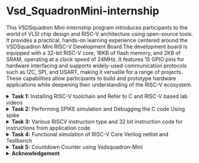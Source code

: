 # Vsd_SquadronMini-internship

This VSDSquadron Mini-Internship program introduces participants to the world of VLSI chip design and RISC-V architecture using open-source tools. It provides a practical, hands-on learning experience centered around the VSDSquadron Mini RISC-V Development Board.The development board is equipped with a 32-bit RISC-V core, 16KB of flash memory, and 2KB of SRAM, operating at a clock speed of 24MHz. It features 15 GPIO pins for hardware interfacing and supports widely-used communication protocols such as I2C, SPI, and USART, making it versatile for a range of projects. These capabilities allow participants to build and prototype hardware applications while deepening their understanding of the RISC-V ecosystem.
<details>
<summary><b>Task 1:</b> Installing RISC-V toolchain and Refer to C and RISC-V based lab videos </summary>   
<br>

 C-Based Lab
 ----
Install leafpad editor for C programming using command

 ```
         sudo apt  install leafpad
 ```
 ![install leafpad](https://github.com/user-attachments/assets/69a4702e-69e4-494d-8bb0-4a9f347eee5b)

Write a program that gives the sum of n numbers using C in leafpad editor."sum1ton.c" is the filename

 ![overleaf sum1ton](https://github.com/user-attachments/assets/9b683e34-7296-4785-889d-fc1b85038656)

 After Compiling C code save ``ctrl+s`` and close the window ``ctrl+w`` 

 Run the program and check the results using commands
 ````
gcc sum1ton.c
./a.out 
````
./a.out is used for result

result :

![c result ](https://github.com/user-attachments/assets/78b285ae-7b20-4409-acd1-4d8e9ebccf8c)

RISC -V Based Lab
----
Now we are compiling the same code in RISCV 
compiling using command ```cat sum1ton.c```

![risc1](https://github.com/user-attachments/assets/5e31f14d-e508-4d95-bd6d-167a52d6333a)

For compiling the above C code in RISCV use command 
```
 riscv64-unknown-elf-gcc -O1 -mabi=lp64 -march=rv64i -o sum1ton.o sum1ton.c
```
Command breakdown : 

``riscv64-unknown-elf-gcc``: This is the cross-compiler for RISC-V architecture targeting 64-bit systems ``riscv64`` and producing ELF (Executable and Linkable Format) binaries.

`-O1`:Enables level 1 optimizations, focusing on basic optimizations to improve performance without excessive compile-time or memory usage.

`-mabi=lp64`:Specifies the application binary interface (ABI) for the target.
`lp64` means:
"long" and pointers are 64 bits.
Integer types are kept at 32 bits (e.g., int is 32 bits).
This is the standard ABI for 64-bit RISC-V systems

`-march=rv64i` : Specifies the target architecture.

`-o sum1ton.o`: Specifies the output file's name `sum1ton.o`, which will be the compiled object file.

After this open a new tab and give command as `` riscv64-unknown-elf-objdump -d sum1ton.o | less``

After compiling in RISC we will get the Assembly language code of it and we will seaarch for main part of the code using ``/main``

and the Assembly language for main function of the code is as :
![risc2](https://github.com/user-attachments/assets/a8e2d864-cbe7-44a6-9e9c-eb020d99e489)

In this Assembly language code there are 11 instructions using -O1 

Now we will check number of instructions using ``-Ofast``

![main o-fast](https://github.com/user-attachments/assets/ae45d301-d528-4fd0-894f-142e972ab70b)

Even in this case there are 11 instructions 

What is the Difference between -O1 and -Ofast ?
-
The `-O1` and `-Ofast` options in the context of compiling C code with RISC-V (or any GCC-compatible compiler) control the level and type of optimizations applied during the compilation process

In the case of `-O1` it  focus  A moderate level of optimization that aims to improve code performance while keeping compilation times and memory usage reasonable.

In the case of `-Ofast` it focus  Aggressively optimizes for maximum performance, often at the expense of strict adherence to the language standard and longer compilation times.

</details>

<details>
<summary><b>Task 2:</b> Performing SPIKE simulation and Debugging the C code Using spike  </summary>   
<br>
 
What is Spike Simulation?
--------- 
`Spike` is the official RISC-V ISA (Instruction Set Architecture) simulator. It allows developers to simulate RISC-V programs and applications, providing an environment to run, test, and debug code designed for RISC-V-based processors. Spike is commonly used in the context of development and research related to RISC-V architecture.

`GCC (GNU Compiler Collection)` is a popular set of compilers that supports a variety of programming languages, including C and C++. In the context of RISC-V, GCC can be used to compile code for RISC-V targets, and Spike can then simulate the execution of that code on a virtual RISC-V machine.

Now we wil use the command `spike pk sum1ton.o` give the output of the C code and verifies the instructions are correct

![Screenshot from 2024-11-25 11-42-08](https://github.com/user-attachments/assets/e369d5bb-0bb3-4ec5-92a7-fdf1847afa2e)

Debugging the Assembly Language Program using ``spike -d pk sum1ton.o`` in a new terminal window.

Assembly Language Program :

![assemblylang](https://github.com/user-attachments/assets/75bdb822-76cd-4b17-8913-4f573dcbfdd4)

Debugger:

![match sp](https://github.com/user-attachments/assets/1d6583a8-e92a-4ae1-a792-40461e99a1e4)

In Debugger we Debug the Assembly Language by following the each instruction .At the address of `100b4` the register value of stack point `sp` is `0x0000003ffffffb50` and after completion of instruction`sp, sp, -16` ,the new value of register stack pointer is `0x0000003ffffffb40`

`lui` 
Load Upper Immediate:

![Screenshot 2024-11-25 154052](https://github.com/user-attachments/assets/8e55efa5-e3c8-4f87-bc37-91a4d644515a)

 Instruction: `lui a0, %hi(LC1)`
LUI is an instruction in the RISC-V architecture that loads a 20-bit immediate value into the upper 20 bits of a 32-bit or 64-bit register. The lower 12 bits of the register are set to zero.
In the example, the instruction loads the upper 20 bits of a label (LC1) into the register a0

` addi`
Add Immediate
![image](https://github.com/user-attachments/assets/e8b72f51-cee7-4706-9fec-226a7d1eb7e9)

 Instruction:` addi a0, a0, %lo(LC1)`
Purpose: The ADDI instruction adds an immediate value (12-bit constant) to the value in a source register (rs1) and stores the result in a destination register (rd).

![final](https://github.com/user-attachments/assets/f055f819-bad6-426d-a04a-05fd96a704ee)

After  finishing all the instructions in Assembly language ,At the address of `100d8` it returns the value of sum.

task : Wite a simple C program for any application and compile using RISC -V GCC/SPIKE

Application:
--

Countdown Counter :
--
The countdown counter is a program that begins from a specified value and decrements it by one at regular intervals until it reaches zero.

We want to create a program that:

1.Initializes a timer with a starting value (e.g., 10 seconds).

2.Prints the current countdown value.

3.Decrements the timer every second.

4.Stops when the timer reaches zero.

C-program using Leafpad :
-
![counterdown leafpad](https://github.com/user-attachments/assets/5eb13062-6041-481f-9971-946d5169e903)

output of C code is :

![c out counterdown](https://github.com/user-attachments/assets/9753cb5a-5902-45a3-959a-8a3c3c8ac925)

compilation using gcc :

![counterdown using gcc](https://github.com/user-attachments/assets/6c1c059b-38ec-45b6-98ee-10562faaaff7)

Assembly Language program for the above C code: 


![Assembly language counterdown](https://github.com/user-attachments/assets/e42643af-fc6c-4bcb-9d62-acd4bdd7d234)

Debugging all the instructions in the Assembly language program using spike 

![debug using spike](https://github.com/user-attachments/assets/421d1e4f-ab7c-42fe-8ca9-2897a80975da)

Debugging the Assembly Language instructions :

| **Address** | **Instruction**          | **Explanation**                                    |
|-------------|--------------------------|----------------------------------------------------|
| `101c4`     | `addi sp, sp, -32`       | Allocate 32 bytes on the stack.                   |
| `101c8`     | `sd ra, 24(sp)`          | Save return address (`ra`) on the stack.          |
| `101ca`     | `sd s0, 16(sp)`          | Save register `s0` on the stack.                  |
| `101cc`     | `sd s1, 8(sp)`           | Save register `s1` on the stack.                  |
| `101ce`     | `sd s2, 0(sp)`           | Save register `s2` on the stack.                  |
| `101d0`     | `lui s2, 0x21`           | Load upper immediate `0x21` into `s2`.            |
| `101d4`     | `addi s2, s2, 720`       | Add `720` to `s2`.                                |
| `101d8`     | `mv a0, s2`              | Move the value of `s2` to `a0` (argument for `printf`). |
| `101dc`     | `jal ra, 1047c <printf>` | Call the `printf` function.                       |
| `101e0`     | `addi ra, 10184 <delay>` | Load the address of `delay` into `ra`.            |
| `101e4`     | `addiw s0, s0, -1`       | Decrement `s0` by 1.                              |
| `101e6`     | `bne s0, s1, 101e4`      | Branch to `101e4` if `s0` is not equal to `s1` (loop condition). |
| `101e8`     | `lui a0, 0x21`           | Load upper immediate `0x21` into `a0`.            |
| `101ea`     | `addi a0, a0, 744`       | Add `744` to `a0`.                                |
| `101ec`     | `jal a0, 105a0 <puts>`   | Call the `puts` function.                         |
| `10200`     | `ld ra, 24(sp)`          | Restore return address (`ra`) from the stack.     |
| `10202`     | `ld s0, 16(sp)`          | Restore register `s0` from the stack.             |
| `10204`     | `ld s1, 8(sp)`           | Restore register `s1` from the stack.             |
| `10206`     | `ld s2, 0(sp)`           | Restore register `s2` from the stack.             |
| `1021e`     | `addi sp, sp, 32`        | Deallocate 32 bytes from the stack.               |
| `10220`     | `ret`                    | Return to the caller.                             |



</details>

<details>
<summary><b>Task 3:</b> Various RISCV instruction type and 32 bit instruction code for instructions from application code  </summary>   
<br>

RISCV Instruction types
--

There are 6 types of instruction types in RISCV ISA
 1.  R-Type (Register Type)
 2.  I-Type (Immediate Type)
 3.  S-Type (Store Type)
 4.  U-Type (Branch Type)
 5.  B-Type (Upper Immediate Type)
 6.  J-Type (Jump Type)

In the base RV32I ISA, there are four core instruction formats (R/I/S/U), as shown in Base instruction formats. All are a fixed 32 bits in length.

![image](https://github.com/user-attachments/assets/47b33518-df07-42ce-9922-4530c16492e9)

1.R-Type:
--
![image](https://github.com/user-attachments/assets/6bcad23c-667d-4fa1-ba98-e5c6d82f3b12)

  This diagram represents the R-Type instruction format in the RISC-V Instruction Set       
    Architecture (ISA). R-Type instructions are typically used for register-to-register operations

1. Opcode (bits 6-0):

   The 7-bit opcode identifies the type of operation and the instruction format. For R-Type instructions, the opcode specifies that the instruction is register-based.

2. rd( bits 11:7):
   This bit is used for designation register where the output of the operation is written.
3. funct3( bits 14:12) :
   This 3 bit is used for differentiate between categories of operations within the same opcode.
   R type operations:
   
| **funct3** | **Operation**                      |
|------------|------------------------------------|
| `000`      | Add / Sub (depends on `funct7`)   |
| `001`      | Shift Left Logical (SLL)          |
| `010`      | Set Less Than (SLT)               |
| `011`      | Set Less Than Unsigned (SLTU)     |
| `100`      | XOR                               |
| `101`      | Shift Right (Logical/Arithmetic; depends on `funct7`) |
| `110`      | OR                                |
| `111`      | AND                               |

4. rs1(bits 19:15) :
 It specifies the first source register for the operation.
5. rs2(bits 24:20) :
 It specifies the second source register for the operation.
6. funct7(bits 31:25) :
 It provides additional differentiation between instructions that use the same opcode and fuct3.

Examples for R Type operation.  

| **funct7**  | **funct3** | **Operation**                        |
|-------------|------------|--------------------------------------|
| `0000000`   | `000`      | Add                                 |
| `0100000`   | `000`      | Sub                                 |
| `0000000`   | `001`      | Shift Left Logical (SLL)            |
| `0000000`   | `010`      | Set Less Than (SLT)                 |
| `0000000`   | `011`      | Set Less Than Unsigned (SLTU)       |
| `0000000`   | `100`      | XOR                                 |
| `0000000`   | `101`      | Shift Right Logical (SRL)           |
| `0100000`   | `101`      | Shift Right Arithmetic (SRA)        |
| `0000000`   | `110`      | OR                                  |
| `0000000`   | `111`      | AND                                 |

2.I-Type :
--

![image](https://github.com/user-attachments/assets/291e132c-afb6-46c2-a34c-9e46c2a845de)

I-Type instructions are used for operations involving immediate values, such as arithmetic with constants, memory access (e.g., loads), and control flow (e.g., jumps).

Breakdown of the Fields:
-
1. opcode( bits 6:0) :
 This 7 bits are used to identify the general operation type 
 
2. rd (bits 11:7) :
 It specifies the Destination register which is used to store the result of operation

3. funct3(bits 14:12) :
 It specifies the operation to perform such as load , immediate arthematic etc.,

4. rs1 (bits 19 :15 ) :
specifies the source register for the operation. For example, it provides the base address for memory instructions or a source operand for arithmetic operations.

5. imm[11:0] ( bits 31:20) :
 This 12-bit immediate value is sign-extended and used directly as part of the operation.
It serves as a constant operand for immediate operations or an offset for memory access.

Common I -Type instructions :
-
| **Instruction** | **opcode** | **funct3** | **Description**                       |
|-----------------|------------|------------|---------------------------------------|
| `addi`          | `0010011`  | `000`      | Add immediate to register (`rd = rs1 + imm`). |
| `slti`          | `0010011`  | `010`      | Set if less than immediate (signed). |
| `andi`          | `0010011`  | `111`      | Bitwise AND with immediate.          |
| `lw`            | `0000011`  | `010`      | Load word from memory.               |
| `lh`            | `0000011`  | `001`      | Load halfword from memory.           |
| `jalr`          | `1100111`  | `000`      | Jump and link register (indirect jump). |

3.S-Type:
-
![image](https://github.com/user-attachments/assets/e69f40bc-c431-4334-b77a-a5f1286a4431)

 S-Type instructions are primarily used for store operations, where data from a register is stored into memory at a specified address.

1. opcode (bits 6:0) :
 It identifies the general operation

2. imm[4:0] (bits 11:7) :
 Lower 5 bits of the 12-bit immediate (offset)

3. funct3 (bits 14:12) :
 specifies the type of store like word, byte,halfword etc.,

4. rs1 (bits 19 :15 ) :
 specifies the first source register for the operation.

5. rs2 (bits 24:20) :
 specifies the source register containing the value to be stored in memory.

6. imm[11:5] (bits 31:25) :
  Upper 7 bits of the 12-bit immediate (offset).

Common S-Type Instructions
-
| **Instruction** | **opcode**  | **funct3** | **Description**                      |
|-----------------|-------------|------------|--------------------------------------|
| `sw`           | `0100011`   | `010`      | Store Word (32-bit).                |
| `sh`           | `0100011`   | `001`      | Store Halfword (16-bit).            |
| `sb`           | `0100011`   | `000`      | Store Byte (8-bit).                 |

4.U-Type :
-
![image](https://github.com/user-attachments/assets/fca113b5-0577-4955-a24f-d5454a9aa0a6)

U-Type format is used for instructions like LUI (Load Upper Immediate) and AUIPC (Add Upper Immediate to PC)

1.opcode(bits 6:0) :
 It identifies the general operation

2.rd(bits 11:7) :
 It specifies the Destination register which is used to store the reult of the operation

3.imm[31:12] (bits 31:12) :
 20-bit immediate value (constant) used in the instruction. It is stored in the upper 20 bits of the target register.

Common U-Type Instrutions:
--
| **Instruction** | **Opcode (Bits 6–0)** | **Description**                                         |
|------------------|-----------------------|---------------------------------------------------------|
| `LUI`            | `0110111`            | Load Upper Immediate                                    |
| `AUIPC`          | `0010111`            | Add Upper Immediate to Program Counter (PC)            |


There are further two variants of the instruction formats (B/J) based on the handling of immediates .

5.B-Type:
-
![image](https://github.com/user-attachments/assets/f332980d-bbbd-47aa-9635-fdc77de1d97f)

B-Type instructions enable branching (jumping) to another location in the code, determined by the offset in the instruction.These instructions check specific conditions and branch (jump) to a target address if the condition is satisfied. If the condition is not met, the program continues with the next sequential instruction.

1.opcode(bits 6:0) :
 It identifies the general operation
 
2.imm[11] (bit 7) :
 Represents one of the middle bits of the immediate value.
 
3.imm[4:1] (bits 11:8) :
 Contributes the lower bits of the branch offset.
 
4.funct3 (bits 14:12) :
 specifies the branch condition that determines how the values in the source registers (rs1 and rs2) are compared.
 
5.rs1 (bits 19:15) :
 specifies the first source register for comparision
 
6.rs2 (bits 24:20) :
 specifies the second source register for comparision
 
7.imm[10:5] (bits 30:25) :
 Provides part of the branch offset.
These bits are directly concatenated to the rest of the immediate fields to form the full 12-bit offset.
 
8.imm[12] (bit 31) :
 Determines the sign of the branch offset.
If imm[12] is 1, the offset is negative (indicating a backward branch in memory).
If imm[12] is 0, the offset is positive (indicating a forward branch in memory).


funct3 examples in B-Type:

| **Instruction** | **`funct3` Value** | **Condition**                   |
|------------------|---------------------|----------------------------------|
| `BEQ`           | `000`              | Branch if `rs1 == rs2`.         |
| `BNE`           | `001`              | Branch if `rs1 != rs2`.         |
| `BLT`           | `100`              | Branch if `rs1 < rs2` (signed). |
| `BGE`           | `101`              | Branch if `rs1 >= rs2` (signed).|
| `BLTU`          | `110`              | Branch if `rs1 < rs2` (unsigned).|
| `BGEU`          | `111`              | Branch if `rs1 >= rs2` (unsigned).|

6.J-Type:
-
![image](https://github.com/user-attachments/assets/5fa4d127-0de3-45e7-8305-d116a979ebae)

J-Type instructions are used for unconditional jumps ,these are also  used for control flow, such as implementing function calls or jumping to a specific instruction

1.opcode(bits 6:0) :
 identifies the general operation

2.rd (bits 11:7) :
 Holds the return address (PC + 4), allowing the program to return to this location after completing the jump.

3.imm[19:12] (bits 19:12) :
 Bits 19 through 12 of the immediate value.

4.imm[11] (bit 20) :
 Bit 11 of the intermediate Value

5.imm[10:1] (bits 30:21) :
 Bits 10 through 1 of the immediate value.

6.imm[20] (bit 31) :
 The 21st (MSB) bit of the 21-bit immediate (used for sign extension).

Common J-Type instructions:
-

| **Instruction** | **Opcode (Bits 6–0)** | **Registers** | **Description**                           |
|------------------|-----------------------|---------------|-------------------------------------------|
| `JAL`           | `1101111`            | `rd`          | Jump and Link: Save return address and jump to target address |


## 32-bit instructions from application (counterdown clock):

![15 instr](https://github.com/user-attachments/assets/025ed997-7162-426f-aa1a-eaac5449bad6)

1 . addi sp,sp -32
-
I-Type Instruction

imm[11:0] | rs1 | funct3 | rd | opcode

- *opcode* = 0010011

- *funct3* = 000 (addi)

- *rd* = x2 (sp)

- *rs1* = x2 (sp)

- *imm* = -32 (signed 12-bit: 111111111110)

32 - bit representation:

``11111111111000010 |  000  |   00010 |  0010011``

2.lw a5,12(sp)
-
I-Type Instruction

imm[11:0]  | rs1   | funct3 | rd    | opcode

- *imm[11:0]*	000000001100 (12)

- *rs1*	00010 (sp)

- *funct3*	010 (lw)

- *rd*	01111 (a5)

- *opcode*	0000011

32-bit representation:

``00000000110000010 | 010 | 01111 | 0000011``

3.jal ra,10184
-
J-Type (Jump)

imm[20|10:1|11|19:12] | rd | opcode

- *opcode* = 1101111

- *rd* = x1 (ra)

- *imm* = 10184

- *imm[20]* = 0

- *imm[10:1]* = 1111101000

- *imm[11]* = 1

- *imm[19:12]* = 1100

32-bit representation:

``000000110011001001 | 00001 | 1101111``

4.ld a5,88(a0)
-
I-Type (Load, RV64I)

imm[11:0] | rs1 | funct3 | rd | opcode

- *opcode* = 0000011

- *funct3* = 011 (ld)

- *rd* = x15 (a5)

- *rs1* = x10 (a0)

- *imm* = 88 (000000010110)

32 - bit representation:

``00000001011001010 |011 |   01111 |   0000011``

5.jalr a5
-
I-Type (Jump Register)

imm[11:0] | rs1 | funct3 | rd | opcode

- *opcode* = 1100111

- *funct3* = 000 (jalr)

- *rd* = x15 (a5)

- *rs1* = x15 (a5)

- *imm* = 0

32 - bit-representation:

``00000000000001111 | 000  |   01111  | 1100111``

6.srai s2,s2,0x3
-
I-Type Instruction

imm[11:0] | rs1 | funct3 | rd | opcode

- *imm[11:5]*	0100000

- *imm[4:0]*	00011 (shift amount = 3)

- *rs1*	10010 (s2)

- *funct3*	101 (srai)

- *rd*	10010 (s2)

- *opcode*	0010011

32 - bit representation:

``01000000001110010 | 101 | 10010 | 0010011``

7.bne s2, s1, 10330
-
B-Type (Conditional Branch)

imm[12|10:5] | rs2 | rs1 | funct3 | imm[4:1|11] | opcode

- *opcode* = 1100011


- *funct3* = 001 (bne)

- *rs1* = x18 (s2)

- *rs2* = x9 (s1)

- *imm* = 10330, split as:

- *imm[12]* = 1

- *imm[10:5]* = 100011

- *imm[4:1]* = 0101

- *imm[11]* = 0

32 - bit representation:

``1| 100011   |   01001  |10010 |  001  |  0101| 0  | 1100011``

8.auipc a5, 0xfffff0
---------
U-Type (Upper Immediate)

imm[31:12] | rd | opcode

- *opcode* = 0010111

- *rd* = x15 (a5)

- *imm* = 0xfffff0 (11111111111100000)

32 - bit representation:

``11111111111100000 | 01111 | 0010111``

9.beqz a5, 100c8 <register_fini+0x18>
-
beqz is a pseudo-instruction for beq a5, x0, offset.
It checks if a5 is equal to 0 (x0) and branches to the offset 100c8.

- *imm[12]*	1

- *imm[10:5]*	000110

- *rs2*	00000

- *rs1*	01111

- *funct3*	000

- *imm[4:1]*	1010

- *imm[11]*	1

- *opcode*	1100011

32-bit representation:

``10001000000011110 | 000 | 01010 | 1100011``

10.li a0, 0
-
I-Type Instruction

- *imm[11:0]*	000000000000 (0)

- *rs1*	00000 (zero)

- *funct3*	000 (addi)

- *rd*	01010 (a0)

- *opcode*	0010011

32-bit representation:

``00000000000000000 | 000 | 01010 | 0010011``

11.bnez s1, 102a0
-
B-Type Instruction

- *imm[12]*	0

- *imm[10:5]*	100010

- *rs2*	00000 (zero)

- *rs1*	01001 (s1)

- *funct3*	001 (bne)

- *imm[4:1]*	0001

- *imm[11]*	1

- *opcode*	1100011

32 - bit representation:

``00001000101010001 | 001 | 00101 | 1100011``

12.sd a6, 80(sp)
-
S-Type Instruction

- *imm[11:5]*	0000001

- *rs2*	00110 (a6)

- *rs1*	00001 (sp)

- *funct3*	011 (sd)

- *imm[4:0]*	01000

- *opcode*	0100011

32- bit representation:

``00000010011000001 | 011 | 00001 | 0100011``

13.lui a3, 0xffff
-
U-Type Instruction

*imm[31:12]*	111111111111

- *rd*	00011 (a3)

- *opcode*	0110111

32- bit representation:

``111111111111 | 00011 | 0110111``

14.or a2, a4, -4(a4)
-
R-Type Instruction

- *rs2*	00100 (a4)

- *rs1*	00100 (a4)

- *funct3*	000 (or)

- *rd*	00010 (a2)

- *funct7*	0000000

- *opcode*	0110011

32- bit representation:

``000000000100 | 00100 | 000 | 00010 | 0110011 ``

15.lbu a2,-4(a4)
-
I-Type  Instruction:

- *imm[11:0]*	111111111100

- *rs1*	01000 (a4)

- *funct3*	100 (lbu)

- *rd*	00010 (a2)

- *opcode*	0000011

32- bit reprsentation:

``111111111100 | 01000 | 100 | 00010 | 0000011``

</details>
<details>
<summary><b>Task 4:</b> Functional simulation of RISC-V Core Verilog netlist and Testbench </summary>   
<br>

In this task, we will perform functional simulation of RISC-V instructions modeled as a Verilog netlist and observe the output waveforms using GTKWave.

We will use iverilog and Gtkwave tools

How it works?
-
You write Verilog code and run simulations using Icarus Verilog. The simulator generates a Value Change Dump (VCD) or other waveform file formats.
These waveform files are then loaded into GTKWave for graphical analysis of the signal behavior, helping you verify your design's functionality and timing.

Installing iverilog using command ``sudo apt install iverilog gtkwave``

![iverilog install](https://github.com/user-attachments/assets/9450ad57-a250-4055-bdb8-511628e50a0a)

Steps to perform functional simulation of RISC-V:
-
1.create a new directory using your name as ``mkdir harshith1``.

2.create two files using command ``touch`` and give them names as ``harshith1_rv32i.v``and ``harshith1_rv32i_tb.v``.These are used for verilog and testbench files respectively.

As part of this internship, we are not writing the Verilog code ourselves instead, we are cloning the Verilog and testbench code from a reference GitHub repository.

Refernce Github Repository: [iiitb_rv32i](https://github.com/vinayrayapati/rv32i/tree/main)

3.using leafpad copy the verilog and testbench code in respective files in the directory

4.Simulate the Verilog code using

``iverilog -o harshith1_rv32i harshith1_rv32i.v harshith_rv32i_tb.v`` 

it will create iiitb_rv32i.vcd file which is used for gtkwave.

![vcd file command](https://github.com/user-attachments/assets/18b922c3-3d36-4079-8e77-f6f7387bd409)

5.Open the gtkwave using command ``gtkwave iiitb_rv32i.vcd``

![gtkwave](https://github.com/user-attachments/assets/5887f944-523f-491a-aff1-5ae5904ad603)

The given Verilog file contains instructions that are hard-coded, meaning the designer has used custom bit patterns for each instruction instead of following the standard RISC-V specification for bit encoding.

| **Operation**      | **Description**                                       | **Standard RISC-V ISA** | **Hard-Coded ISA** |
|---------------------|-------------------------------------------------------|-------------------------|---------------------|
| **ADD R6, R2, R1**  | Adds the values in R2 and R1, stores result in R6     | `32'h00110333`         | `32'h02208300`      |
| **SUB R7, R1, R2**  | Subtracts the value in R2 from R1, stores result in R7| `32'h402083b3`         | `32'h02209380`      |
| **AND R8, R1, R3**  | Performs bitwise AND between R1 and R3, stores in R8  | `32'h0030f433`         | `32'h0230a400`      |
| **OR R9, R2, R5**   | Performs bitwise OR between R2 and R5, stores in R9   | `32'h005164b3`         | `32'h02513480`      |
| **XOR R10, R1, R4** | Performs bitwise XOR between R1 and R4, stores in R10 | `32'h0040c533`         | `32'h0240c500`      |
| **SLT R1, R2, R4**  | Sets R1 to 1 if R2 < R4, else sets to 0               | `32'h0045a0b3`         | `32'h02415580`      |
| **ADDI R12, R4, 5** | Adds immediate value 5 to R4, stores result in R12    | `32'h004120b3`         | `32'h00520600`      |
| **BEQ R0, R0, 15**  | Branches to offset 15 if R0 equals R0                 | `32'h00000f63`         | `32'h00f00002`      |
| **SW R3, R1, 2**    | Stores word from R3 to memory address (R1 + 2)        | `32'h0030a123`         | `32'h00209181`      |
| **LW R13, R1, 2**   | Loads word from memory address (R1 + 2) into R13      | `32'h0020a683`         | `32'h00208681`      |
| **SRL R16, R14, R2**| Shifts R14 right by the value in R2, stores in R16    | `32'h0030a123`         | `32'h00271803`      |
| **SLL R15, R1, R2** | Shifts R1 left by the value in R2, stores in R15      | `32'h002097b3`         | `32'h00208783`      |

1. **Standard RISC-V ISA**: Instructions follow the official RISC-V specification for 32-bit instruction encoding.
2. **Hard-Coded ISA**: Instructions deviate from the RISC-V standard and follow a custom encoding defined by the designer.
3. To ensure correct simulation, you must use the hard-coded instruction encodings when working with the provided Verilog netlist and testbench.

Veifying instructions using Gtkwave :
-
1.``ADD R6, R2, R1``

![add gtk](https://github.com/user-attachments/assets/19a0d4f4-a836-4880-8fbc-0b359449b384)

2.``SUB R7, R1, R2``

![sub gtkwave](https://github.com/user-attachments/assets/0aa6192b-4f81-4604-b09d-e1f1d7617324)

3.``AND R8, R1, R3``

![and gtkwave](https://github.com/user-attachments/assets/fac6962c-000a-4f88-b7ba-61d542f1087c)

4.``OR R9, R2, R5``

![or gtkwave](https://github.com/user-attachments/assets/f1bad13c-7453-48cf-b5c8-89fecd460315)

5.``XOR R10, R1, R4``

![xor gtkwave](https://github.com/user-attachments/assets/159a1b56-4811-4261-9102-7cf9d3819b69)

6.``SLT R1, R2, R4``

![slt gtkwave](https://github.com/user-attachments/assets/8191d7b8-c73f-4a66-9b23-ad62c6e00f80)

7.``ADDI R12, R4, 5``

![addi gtkwave](https://github.com/user-attachments/assets/faae3915-9462-42b6-9231-0a36180c63f6)

8.``SW R3, R1, 2``

![sw gtkwave](https://github.com/user-attachments/assets/70c6306d-4a62-483f-8cc3-9260607e417c)
value in register R3 is stored into memory at an address calculated as the sum of the base address in register R1 and the offset 2.
offset 2 is added to the base address from R1 to compute the target memory address (visible in the EX_MEM_ALU_OUT signal).

9.``SRL r16, r11, r2``

![Srl gtkwave](https://github.com/user-attachments/assets/0f7c2e0e-f3dc-4a11-846d-2da9b78f5260)

Perform a logical right shift on the value in r11 by the number of bits specified in r2, and store the result in r16.

10.``BEQ R0, R0, 15``

![beq gtkwave](https://github.com/user-attachments/assets/850966c3-da9f-457c-bdb8-1351daf8cb8c)

This instruction compares the values in registers R0 and R0.
If the values are equal, the program counter (PC) is updated to branch to a target address determined by the offset

Target Address=Current PC+Offset


11.``BNE R0, R1, 15``

![bne gtkwave](https://github.com/user-attachments/assets/30fbe5e7-732a-4dd3-8e2a-201cf548fbaa)

BNE (Branch Not Equal):

Compares the values in R0 and R1.

If R0 ≠ R1, the program counter (PC) branches to the target address.

If R0 = R1, no branch occurs, and the PC continues sequentially.

Offset = 20 (decimal).

Branch Target Address=PC+Offset

12.`` SLL R15, R1, R2``

![sll gtkwave](https://github.com/user-attachments/assets/ecff238a-ecc6-4a39-8714-bcfdbef912e0)

Shift Left Logical (SLL) instruction, which shifts the bits in R1 to the left by the amount specified in R2, with the result stored in R15.

R1: original value to be shifted.

R2: Specifies the shift amount.

Output:

The result (R15) is observed as 0x00000019 in EX_MEM_ALUOUT.

</details>
<details>
<summary><b>Task 5:</b> Countdown Counter using Vsdsquadron-Mini </summary>   
<br>

Overview
--
Countdown counter application is designed for an embedded system using a 4x4 matrix keypad and an I2C-based LCD display. It allows users to set a countdown timer in seconds, display the time remaining on the LCD.

Users can input a countdown time (up to 4 digits, in seconds) using the numeric keys (0-9) on the keypad. After entering the desired countdown time, the user presses the` #` key to start the countdown.The LCD shows the time remaining in seconds, which updates every second during the countdown.Users can press the `*` key to reset the timer back to zero. The LCD will display a "Time reset" message.
When the countdown reaches zero, the LCD displays "Time's Up!" to indicate that the timer has finished.After the countdown finishes, users can enter a new time for another countdown cycle. The system continuously waits for input.

Components requried for Application:
-
1.VSDSquadron Mini

2.4x4 Matrix keypad

3.I2c Lcd display

4.Jumper Wires

5.VS Code 

6.PlatformIO IDE

Vsd_Squadronmini:
--

![image-removebg-preview (5)](https://github.com/user-attachments/assets/a63ce851-c985-4a77-88ce-3f7c9678e50d)

Hardware connections:
--
## **Matrix Keypad Connections**

| **Keypad Wire** | **Function** | **VSD Squadron Mini Pin** | **Description**       |
|------------------|--------------|---------------------------|-----------------------|
| Wire 8          | Row 1        | PD7                       | Connects to GPIO PD7  |
| Wire 7          | Row 2        | PD2                       | Connects to GPIO PD2  |
| Wire 6          | Row 3        | PD3                       | Connects to GPIO PD3  |
| Wire 5          | Row 4        | PD4                       | Connects to GPIO PD4  |
| Wire 4          | Column 1     | PC4                       | Connects to GPIO PC4  |
| Wire 3          | Column 2     | PC5                       | Connects to GPIO PC5  |
| Wire 2          | Column 3     | PC6                       | Connects to GPIO PC6  |
| Wire 1          | Column 4     | PC7                       | Connects to GPIO PC7  |

---

## **I2C LCD Display Connections**

| **Pin** | **Function**  | **VSD Squadron Mini Pin** | **Description**        |
|---------|---------------|----------------------------|------------------------|
| GND (1) | Ground        | GND                       | Ground connection      |
| VCC (2) | Power         | 5V                        | Power supply (5V)      |
| SDA (3) | I2C Data Line | PC1                       | Connects to GPIO PC1   |
| SCL (4) | I2C Clock Line| PC2                       | Connects to GPIO PC2   |

Circuit Diagram:
--

![countdown counter](https://github.com/user-attachments/assets/33100501-6150-45bd-a0d1-32319e365b23)



Implemtation of Countdown Counter using Vsdsquadron-Mini , I2c Lcd display and Keypad    
-

Application overview :
-
-  keypad allows the user to input a 4-digit number for the countdown timer.
-  When the user presses the # key, the 4-digit input is converted into a countdown value (in seconds), and the timer starts counting down , the remaining time is displayed on the LCD.
-  User can press the * key at any time to restart the application, clearing the display and prompting the user to enter a new 4-digit countdown value.
-  I2C protocol is used to control the LCD, allowing for clear and dynamic updates during the countdown process.

Code:
-
<details>
<summary><b> code </summary>   
<br>
 
```
#include <ch32v00x.h>
#include <ch32v00x_gpio.h>
#include <stdio.h>  // For sprintf

// Define Keypad pins
#define R1 GPIO_Pin_5 // PD7
#define R2 GPIO_Pin_2 // PD2
#define R3 GPIO_Pin_3 // PD3
#define R4 GPIO_Pin_4 // PD4
#define C1 GPIO_Pin_4 // PC4
#define C2 GPIO_Pin_5 // PC5
#define C3 GPIO_Pin_6 // PC6
#define C4 GPIO_Pin_7 // PC7

// Onboard LED pin (PD6)
#define LED_PIN GPIO_Pin_6

// Define the SDA and SCL Pins for I2C Communication
#define SDA_PIN GPIO_Pin_1
#define SCL_PIN GPIO_Pin_2

// LCD I2C Address
#define LCD_Address 0x27

// Function Prototypes
void GPIO_INIT(void);
char keypad_get_key(void);
void delay_ms(uint32_t ms);
void i2c_start(void);
void i2c_stop(void);
void i2c_write(unsigned char data);
void i2c_ACK(void);
void lcd_send_cmd(unsigned char cmd);
void lcd_send_data(unsigned char data);
void lcd_send_string(const char *str);
void lcd_init(void);
void restart_application(void);

// GPIO Initialization for Keypad and LCD
void GPIO_INIT(void) {
    GPIO_InitTypeDef GPIO_InitStructure;

    // Enable clocks for GPIO ports C and D
    RCC_APB2PeriphClockCmd(RCC_APB2Periph_GPIOC | RCC_APB2Periph_GPIOD, ENABLE);

    // Initialize rows (R1-R4 on PD) as output
    GPIO_InitStructure.GPIO_Pin = R1 | R2 | R3 | R4;
    GPIO_InitStructure.GPIO_Mode = GPIO_Mode_Out_PP;
    GPIO_InitStructure.GPIO_Speed = GPIO_Speed_50MHz;
    GPIO_Init(GPIOD, &GPIO_InitStructure);

    // Initialize columns (C1-C4 on PC) as input pull-up
    GPIO_InitStructure.GPIO_Pin = C1 | C2 | C3 | C4;
    GPIO_InitStructure.GPIO_Mode = GPIO_Mode_IPU;
    GPIO_Init(GPIOC, &GPIO_InitStructure);

    // Initialize LED pin (PD6) as output push-pull
    GPIO_InitStructure.GPIO_Pin = LED_PIN;
    GPIO_InitStructure.GPIO_Mode = GPIO_Mode_Out_PP;
    GPIO_InitStructure.GPIO_Speed = GPIO_Speed_50MHz;
    GPIO_Init(GPIOD, &GPIO_InitStructure);

    // Initialize I2C Pins
    RCC_APB2PeriphClockCmd(RCC_APB2Periph_GPIOC, ENABLE);
    GPIO_InitStructure.GPIO_Pin = SDA_PIN | SCL_PIN;
    GPIO_InitStructure.GPIO_Mode = GPIO_Mode_Out_OD;
    GPIO_InitStructure.GPIO_Speed = GPIO_Speed_50MHz;
    GPIO_Init(GPIOC, &GPIO_InitStructure);

    // Initialize LCD
    lcd_init();
}

// Delay Function
void delay_ms(uint32_t ms) {
    while (ms--) {
        for (uint32_t i = 0; i < 4000; i++) {
            __NOP(); // No operation, just a delay
        }
    }
}

// Keypad scan function
char keypad_get_key(void) {
    const char keys[4][4] = {
        {'1', '2', '3', 'A'},
        {'4', '5', '6', 'B'},
        {'7', '8', '9', 'C'},
        {'*', '0', '#', 'D'}
    };

    // Row pins array
    GPIO_TypeDef* row_ports[] = {GPIOD, GPIOD, GPIOD, GPIOD};
    uint16_t rows[] = {R1, R2, R3, R4};

    // Column pins array
    GPIO_TypeDef* col_ports[] = {GPIOC, GPIOC, GPIOC, GPIOC};
    uint16_t cols[] = {C1, C2, C3, C4};

    // Scan rows
    for (int row = 0; row < 4; row++) {
        // Set all rows high
        for (int r = 0; r < 4; r++) {
            GPIO_WriteBit(row_ports[r], rows[r], Bit_SET);
        }

        // Pull current row low
        GPIO_WriteBit(row_ports[row], rows[row], Bit_RESET);

        // Check each column
        for (int col = 0; col < 4; col++) {
            if (GPIO_ReadInputDataBit(col_ports[col], cols[col]) == RESET) {
                return keys[row][col]; // Return pressed key
            }
        }
    }
    return '\0'; // No key pressed
}

// I2C Start Condition
void i2c_start(void) {
    GPIO_SetBits(GPIOC, SDA_PIN);
    GPIO_SetBits(GPIOC, SCL_PIN);
    delay_ms(1);
    GPIO_ResetBits(GPIOC, SDA_PIN);
    delay_ms(1);
    GPIO_ResetBits(GPIOC, SCL_PIN);
    delay_ms(1);
}

// I2C Stop Condition
void i2c_stop(void) {
    GPIO_ResetBits(GPIOC, SDA_PIN);
    delay_ms(1);
    GPIO_SetBits(GPIOC, SCL_PIN);
    delay_ms(1);
    GPIO_SetBits(GPIOC, SDA_PIN);
    delay_ms(1);
}

// I2C Write Byte
void i2c_write(unsigned char data) {
    for (int i = 0; i < 8; i++) {
        if (data & 0x80) {
            GPIO_SetBits(GPIOC, SDA_PIN);
        } else {
            GPIO_ResetBits(GPIOC, SDA_PIN);
        }
        delay_ms(1);
        GPIO_SetBits(GPIOC, SCL_PIN);
        delay_ms(1);
        GPIO_ResetBits(GPIOC, SCL_PIN);
        data <<= 1;
    }
    // Release SDA for ACK
    GPIO_SetBits(GPIOC, SDA_PIN);
    delay_ms(1);
    GPIO_SetBits(GPIOC, SCL_PIN);
    delay_ms(1);
    GPIO_ResetBits(GPIOC, SCL_PIN);
    delay_ms(1);
}

// LCD Initialization
void lcd_init(void) {
    lcd_send_cmd(0x02); // Initialize in 4-bit mode
    lcd_send_cmd(0x28); // Function set: 4-bit, 2 lines, 5x7 font
    lcd_send_cmd(0x0C); // Display ON, Cursor OFF
    lcd_send_cmd(0x06); // Entry mode set: Increment cursor
    lcd_send_cmd(0x01); // Clear display
    delay_ms(20);       // Wait for the clear command
}

// Send Command to LCD
void lcd_send_cmd(unsigned char cmd) {
    unsigned char cmd_u = (cmd & 0xF0);
    unsigned char cmd_l = ((cmd << 4) & 0xF0);

    i2c_start();
    i2c_write(LCD_Address << 1);
    i2c_write(cmd_u | 0x0C); // Enable, RS = 0
    i2c_write(cmd_u | 0x08); // Disable, RS = 0
    i2c_write(cmd_l | 0x0C); // Enable, RS = 0
    i2c_write(cmd_l | 0x08); // Disable, RS = 0
    i2c_stop();
    delay_ms(2);
}

// Send Data to LCD
void lcd_send_data(unsigned char data) {
    unsigned char data_u = (data & 0xF0);
    unsigned char data_l = ((data << 4) & 0xF0);

    i2c_start();
    i2c_write(LCD_Address << 1);
    i2c_write(data_u | 0x0D); // Enable, RS = 1
    i2c_write(data_u | 0x09); // Disable, RS = 1
    i2c_write(data_l | 0x0D); // Enable, RS = 1
    i2c_write(data_l | 0x09); // Disable, RS = 1
    i2c_stop();
    delay_ms(2);
}

// Send String to LCD
void lcd_send_string(const char *str) {
    while (*str) {
        lcd_send_data(*str++);
    }
}

// Restart Application
void restart_application(void) {
    // Reinitialize all GPIOs and LCD
    GPIO_INIT();

    // Clear the digits array
    char digits[4] = {' ', ' ', ' ', ' '};

    lcd_send_cmd(0x80); // Move cursor to first row, first column
    lcd_send_string("Start Timer!");
    delay_ms(2000);  // Display for 2 seconds

    lcd_send_cmd(0x80); // Move cursor to first row, first column
    lcd_send_string("Enter 4 Digits:");
}

// Main Function
int main(void) {
    GPIO_INIT();

    lcd_send_cmd(0x80); // Move cursor to first row, first column
    lcd_send_string("Start Timer!");

    delay_ms(2000);  // Display for 2 seconds

    lcd_send_cmd(0x80); // Move cursor to first row, first column
    lcd_send_string("Enter 4 Digits:");

    char digits[4] = {' ', ' ', ' ', ' '};  // Array to store the last 4 digits
    int digit_count = 0;

    while (1) {
        char key = keypad_get_key();

        // If any key is pressed
        if (key != '\0') {
            // If # is pressed, convert the digits to integer and count down
            if (key == '#') {
                // Convert the digits array to an integer
                int num = (digits[0] - '0') * 1000 + (digits[1] - '0') * 100 + 
                          (digits[2] - '0') * 10 + (digits[3] - '0');

                // Countdown from the number to 0
                for (int i = num; i >= 0; i--) {
                    if (i == 0) {
                        lcd_send_cmd(0xC0); // Move cursor to second row
                        lcd_send_string("Time left: 0 sec");
                        delay_ms(500);  // Wait before updating the LCD
                        lcd_send_cmd(0x01); // Clear display
                        lcd_send_cmd(0x80); // Move cursor to top row
                        lcd_send_string("Time's Up!");
                        delay_ms(2000);  // Display "Time's Up!" for 2 seconds
                        // Clear display
                        lcd_send_cmd(0x01); // Clear display
                        // Show restart message
                        lcd_send_cmd(0x80); // Move cursor to top row
                        lcd_send_string("* to restart");
                        break;
                    } else {
                        char buffer[16];
                        sprintf(buffer, "Time left:%d sec", i); // Format countdown as "Time left: <value> sec"
                        lcd_send_cmd(0xC0); // Move cursor to second row
                        lcd_send_string(buffer);
                        delay_ms(500);  // Wait before updating the LCD
                        lcd_send_cmd(0x01); // Clear display
                    }
                }
            } else {
                // Shift the digits to the left and add the new key
                for (int i = 0; i < 3; i++) {
                    digits[i] = digits[i + 1];
                }
                digits[3] = key;

                // Display the digits on the LCD
                lcd_send_cmd(0xC0); // Move cursor to second row
                lcd_send_data(digits[0]);
                lcd_send_data(digits[1]);
                lcd_send_data(digits[2]);
                lcd_send_data(digits[3]);

                delay_ms(200);  // Small delay to avoid bouncing
            }
        }

        // Check for "*" to restart
        if (key == '*') {
            restart_application();
        }
    }
}
```
</details>

Application Video
--

[Implementation Video Link](https://drive.google.com/file/d/1UFg3R2AqGH0I_9nuWgqDIXKle_nVIilu/view?usp=sharing)


</details>

<details>
<summary><b> Acknowledgement </summary>   
<br>

I want to express my sincere gratitude to Kunal Ghosh Sir for providing me with this wonderful opportunity to learn through the RISCV Architecture internship with VSDSquadron Mini. This internship not only deepened my understanding of the RISCV architecture but also provided valuable practical experience with the Squadron Mini.

As the VSD Squadron Mini Board was essential to the successful completion of our 4x4 Keypad-Controlled Countdown Timer project, I would like to sincerely thank VSD for providing it.





</details>
